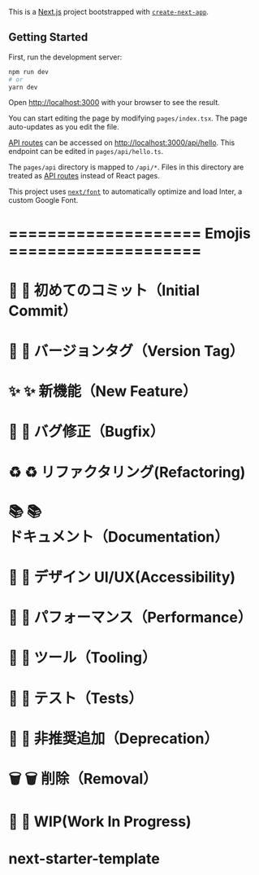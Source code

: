 This is a [Next.js](https://nextjs.org/) project bootstrapped with [`create-next-app`](https://github.com/vercel/next.js/tree/canary/packages/create-next-app).

## Getting Started

First, run the development server:

```bash
npm run dev
# or
yarn dev
```

Open [http://localhost:3000](http://localhost:3000) with your browser to see the result.

You can start editing the page by modifying `pages/index.tsx`. The page auto-updates as you edit the file.

[API routes](https://nextjs.org/docs/api-routes/introduction) can be accessed on [http://localhost:3000/api/hello](http://localhost:3000/api/hello). This endpoint can be edited in `pages/api/hello.ts`.

The `pages/api` directory is mapped to `/api/*`. Files in this directory are treated as [API routes](https://nextjs.org/docs/api-routes/introduction) instead of React pages.

This project uses [`next/font`](https://nextjs.org/docs/basic-features/font-optimization) to automatically optimize and load Inter, a custom Google Font.

# ==================== Emojis ====================

# 🎉 :tada: 初めてのコミット（Initial Commit）

# 🔖 :bookmark: バージョンタグ（Version Tag）

# ✨ :sparkles: 新機能（New Feature）

# 🐛 :bug: バグ修正（Bugfix）

# ♻️ :recycle: リファクタリング(Refactoring)

# 📚 :books: ドキュメント（Documentation）

# 🎨 :art: デザイン UI/UX(Accessibility)

# 🐎 :horse: パフォーマンス（Performance）

# 🔧 :wrench: ツール（Tooling）

# 🚨 :rotating_light: テスト（Tests）

# 💩 :hankey: 非推奨追加（Deprecation）

# 🗑️ :wastebasket: 削除（Removal）

# 🚧 :construction: WIP(Work In Progress)
# next-starter-template
